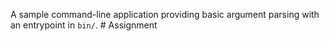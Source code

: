 A sample command-line application providing basic argument parsing with an entrypoint in `bin/`.
#   A s s i g n m e n t  
 